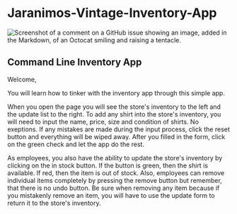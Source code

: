 # Jaranimos-Vintage-Inventory-App

 ![Screenshot of a comment on a GitHub issue showing an image, added in the Markdown, of an Octocat smiling and raising a tentacle.](https://publish.one37pm.net/wp-content/uploads/2019/08/vintage-tees-shopping-tips-tricks-mobile.jpg?resize=720%2C780)
 
 ## Command Line Inventory App 
Welcome,

You will learn how to tinker with the inventory app through this simple app. 

When you open the page you will see the store's inventory to the left and the update list to the right.
To add any shirt into the store's inventory, you will need to input the name, price, size and condition of shirts. No exeptions.
If any mistakes are made during the input process, click the reset button and everything will be wiped away. 
After you filled in the form, click on the green check and let the app do the rest. 

As employees, you also have the ability to update the store's inventory by clicking on the in stock button.
If the button is green, then the shirt is available. If red, then the item is out of stock.
Also, employees can remove individual items completely by pressing the remove button but remember, that there is no undo button.
Be sure when removing any item because if you mistakenly remove an item, you will have to use the update form to return it to the store's inventory.
